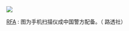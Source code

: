 
<img src="https://camo.githubusercontent.com/ae434eb5e8201f820921252f260c01923de74957/68747470733a2f2f7777772e7266612e6f72672f6d616e646172696e2f796174616962616f64616f2f72656e7175616e66617a68692f686a2d30383137323031383130333733392e68746d6c2f323031382d30382d3134543038353531345a5f315f4c594e584d5045453744304e325f5254524f5054505f325f4348494e412d4d4f4e49544f52494e472e4a50472e63662e6a7067"/>

[RFA](https://www.rfa.org/mandarin/yataibaodao/renquanfazhi/hj-08172018103739.html) : 图为手机扫描仪成中国警方配备。（  路透社）
